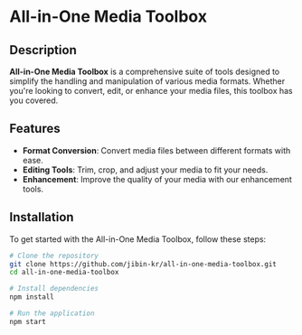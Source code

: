 # All-in-One Media Toolbox

## Description
**All-in-One Media Toolbox** is a comprehensive suite of tools designed to simplify the handling and manipulation of various media formats. Whether you're looking to convert, edit, or enhance your media files, this toolbox has you covered.

## Features
- **Format Conversion**: Convert media files between different formats with ease.
- **Editing Tools**: Trim, crop, and adjust your media to fit your needs.
- **Enhancement**: Improve the quality of your media with our enhancement tools.

## Installation
To get started with the All-in-One Media Toolbox, follow these steps:
```bash
# Clone the repository
git clone https://github.com/jibin-kr/all-in-one-media-toolbox.git
cd all-in-one-media-toolbox

# Install dependencies
npm install

# Run the application
npm start
